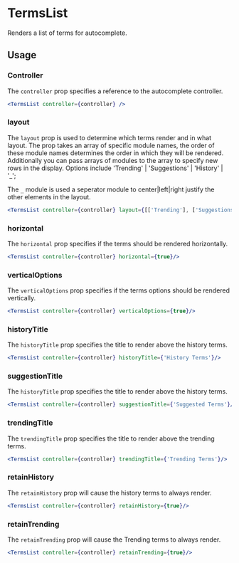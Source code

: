 # TermsList

Renders a list of terms for autocomplete. 

## Usage

### Controller

The `controller` prop specifies a reference to the autocomplete controller.

```jsx
<TermsList controller={controller} />
```

### layout

The `layout` prop is used to determine which terms render and in what layout. The prop takes an array of specific module names, the order of these module names determines the order in which they will be rendered. Additionally you can pass arrays of modules to the array to specify new rows in the display. Options include 'Trending' | 'Suggestions' | 'History' | '_';

The `_` module is used a seperator module to center|left|right justify the other elements in the layout.

```jsx
<TermsList controller={controller} layout={[['Trending'], ['Suggestions'], ['History']]}/>
```

### horizontal

The `horizontal` prop specifies if the terms should be rendered horizontally.

```jsx
<TermsList controller={controller} horizontal={true}/>
``` 

### verticalOptions

The `verticalOptions` prop specifies if the terms options should be rendered vertically.

```jsx
<TermsList controller={controller} verticalOptions={true}/>
``` 

### historyTitle

The `historyTitle` prop specifies the title to render above the history terms.

```jsx
<TermsList controller={controller} historyTitle={'History Terms'}/>
```

### suggestionTitle

The `historyTitle` prop specifies the title to render above the history terms.

```jsx
<TermsList controller={controller} suggestionTitle={'Suggested Terms'}/>
```

### trendingTitle

The `trendingTitle` prop specifies the title to render above the trending terms.

```jsx
<TermsList controller={controller} trendingTitle={'Trending Terms'}/>
```


### retainHistory

The `retainHistory` prop will cause the history terms to always render. 

```jsx
<TermsList controller={controller} retainHistory={true}/>
```

### retainTrending

The `retainTrending` prop will cause the Trending terms to always render. 

```jsx
<TermsList controller={controller} retainTrending={true}/>
```
